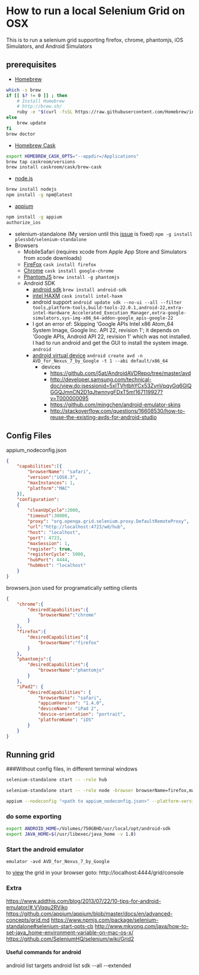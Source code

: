# How to run a local Selenium Grid on OSX

This is to run a selenium grid supporting firefox, chrome, phantomjs, iOS Simulators, and Android Simulators 

## prerequisites

* [Homebrew](http://brew.sh/)
```bash
which -s brew
if [[ $? != 0 ]] ; then
	# Install Homebrew
	# http://brew.sh/
	ruby -e "$(curl -fsSL https://raw.githubusercontent.com/Homebrew/install/master/install)"
else
	brew update
fi
brew doctor
```
* [Homebrew Cask](http://caskroom.io/)
```bash
export HOMEBREW_CASK_OPTS="--appdir=/Applications"
brew tap caskroom/versions
brew install caskroom/cask/brew-cask
```
* [node.js](https://nodejs.org/)
```bash
brew install nodejs
npm install -g npm@latest
```
* [appium](http://appium.io)
```bash
npm install -g appium
authorize_ios
```
* selenium-standalone (My version until this [issue](https://github.com/vvo/selenium-standalone/issues/97) is fixed)
`npm -g install plessbd/selenium-standalone`
* Browsers
	* MobileSafari (requires xcode from Apple App Store and Simulators from xcode downloads)
	* [FireFox](http://getfirefox.com) `cask install firefox`
	* [Chrome](http://google.com/chrome) `cask install google-chrome`
	* [PhantomJS](http://phantomjs.org/) `brew install -g phantomjs`
	* Android SDK
		* [android sdk](https://developer.android.com/sdk/index.html "Android") `brew install android-sdk`
		* [intel HAXM](https://software.intel.com/en-us/android/articles/intel-hardware-accelerated-execution-manager) `cask install intel-haxm`
		* android support `android update sdk --no-ui --all --filter tools,platform-tools,build-tools-22.0.1,android-22,extra-intel-Hardware_Accelerated_Execution_Manager,extra-google-simulators,sys-img-x86_64-addon-google_apis-google-22`
		* I got an error of: Skipping 'Google APIs Intel x86 Atom_64 System Image, Google Inc. API 22, revision 1'; it depends on 'Google APIs, Android API 22, revision 1' which was not installed.  I had to run android and get the GUI to install the system image. `android`
		* [android virtual device](https://developer.android.com/tools/devices/index.html) `android create avd -n AVD_for_Nexus_7_by_Google -t 1 --abi default/x86_64`
			* devices
				* https://github.com/j5at/AndroidAVDRepo/tree/master/avd
				* http://developer.samsung.com/technical-doc/view.do;jsessionid=5xlTVhtbhYCx53ZynVpqyGq6GlQGGQJmnCN2D1qJtwnnygFDxT5m!167119927?v=T000000095
				* https://github.com/mingchen/android-emulator-skins
				* http://stackoverflow.com/questions/16608530/how-to-reuse-the-existing-avds-for-android-studio

## Config Files

appium_nodeconfig.json
```json
{
	"capabilities":[{
		"browserName": "safari",
		"version":"iOS8.3",
		"maxInstances": 1,
		"platform":"MAC"
	}],
	"configuration":
	{
		"cleanUpCycle":2000,
		"timeout":30000,
		"proxy": "org.openqa.grid.selenium.proxy.DefaultRemoteProxy",
		"url":"http://localhost:4723/wd/hub",
		"host": "localhost",
		"port": 4723,
		"maxSession": 1,
		"register": true,
		"registerCycle": 5000,
		"hubPort": 4444,
		"hubHost": "localhost"
	}
}
```
browsers.json
used for programatically setting clients
```json
{
	"chrome":{
		"desiredCapabilities":{
			"browserName":"chrome"
		}
	},
	"firefox":{
		"desiredCapabilities":{
			"browserName":"firefox"
		}
	},
	"phantomjs":{
		"desiredCapabilities":{
			"browserName":"phantomjs"
		}
	},
	"iPad2": {
		"desiredCapabilities": {
			"browserName": "safari",
			"appiumVersion": "1.4.0",
			"deviceName": "iPad 2",
			"device-orientation": "portrait",
			"platformName": "iOS"
		}
	}
}
```

## Running grid

###Without config files, in different terminal windows
```bash
selenium-standalone start -- -role hub
```
```bash
selenium-standalone start -- -role node -browser browserName=firefox,maxInstances=1 -browser browserName=chrome,maxInstances=1
```
```bash
appium --nodeconfig "<path to appium_nodeconfig.json>" --platform-version "8.3" --platform-name "iOS"
```

### do some exporting
```bash
export ANDROID_HOME=/Volumes/750GBHD/usr/local/opt/android-sdk
export JAVA_HOME=$(/usr/libexec/java_home -v 1.8)
```
### Start the android emulator
`emulator -avd AVD_for_Nexus_7_by_Google`

to [view](http://localhost:4444/grid/console) the grid in your browser goto: http://localhost:4444/grid/console



### Extra

https://www.addthis.com/blog/2013/07/22/10-tips-for-android-emulator/#.VVqqu2RViko
https://github.com/appium/appium/blob/master/docs/en/advanced-concepts/grid.md
https://www.npmjs.com/package/selenium-standalone#selenium-start-opts-cb
http://www.mkyong.com/java/how-to-set-java_home-environment-variable-on-mac-os-x/
https://github.com/SeleniumHQ/selenium/wiki/Grid2

#### Useful commands for android
android list targets
android list sdk --all --extended

